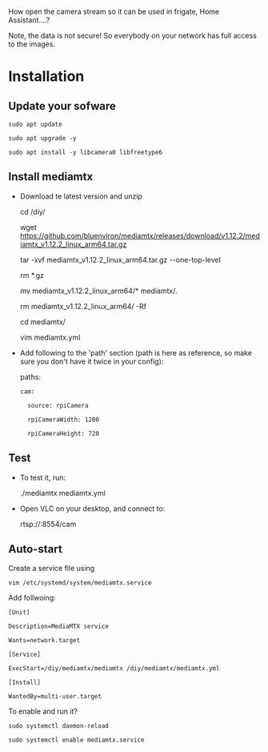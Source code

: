 
How open the camera stream so it can be used in frigate, Home Assistant....?

Note, the data is not secure! So everybody on your network has full access to the images.


# Installation

## Update your sofware

    sudo apt update

    sudo apt upgrade -y

    sudo apt install -y libcamera0 libfreetype6




## Install mediamtx

- Download te latest version and unzip

    cd /diy/

    wget https://github.com/bluenviron/mediamtx/releases/download/v1.12.2/mediamtx_v1.12.2_linux_arm64.tar.gz

    tar -xvf mediamtx_v1.12.2_linux_arm64.tar.gz --one-top-level

    rm *.gz

    mv mediamtx_v1.12.2_linux_arm64/* mediamtx/. 

    rm mediamtx_v1.12.2_linux_arm64/ -Rf

    cd mediamtx/

    vim mediamtx.yml 


- Add following to the 'path' section (path is here as reference, so make sure you don't have it twice in your config):

    paths:

      cam:

        source: rpiCamera

        rpiCameraWidth: 1280

        rpiCameraHeight: 720


## Test

- To test it, run:

     ./mediamtx mediamtx.yml 

- Open VLC on your desktop, and connect to:

    rtsp://<RP-IP-Adress>:8554/cam


## Auto-start

Create a service file using

    vim /etc/systemd/system/mediamtx.service


Add follwoing:

    [Unit]

    Description=MediaMTX service

    Wants=network.target

    [Service]

    ExecStart=/diy/mediamtx/mediamtx /diy/mediamtx/mediamtx.yml

    [Install]

    WantedBy=multi-user.target


To enable and run it?

    sudo systemctl daemon-reload

    sudo systemctl enable mediamtx.service
